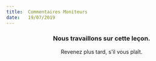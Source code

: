 ```yaml
---
title:  Commentaires Moniteurs
date:   19/07/2019
---
```


### <center>Nous travaillons sur cette leçon.</center>
<center>Revenez plus tard, s'il vous plaît.</center>